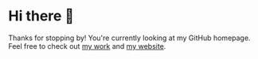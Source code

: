 # Hi there 👋

<!--
**goats-9/goats-9** is a ✨ _special_ ✨ repository because its `README.md` (this file) appears on your GitHub profile.

Here are some ideas to get you started:

- 🔭 I’m currently working on ...
- 🌱 I’m currently learning ...
- 👯 I’m looking to collaborate on ...
- 🤔 I’m looking for help with ...
- 💬 Ask me about ...
- 📫 How to reach me: ...
- 😄 Pronouns: ...
- ⚡ Fun fact: ...
-->

Thanks for stopping by! You're currently looking at my GitHub homepage. Feel free to check out [my work](https://github.com/goats-9?tab=repositories) and [my website](https://goats-9.github.io).
